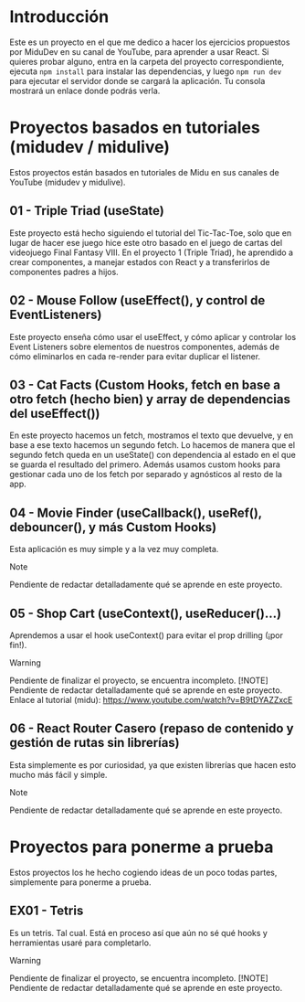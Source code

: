 # Introducción
Este es un proyecto en el que me dedico a hacer los ejercicios propuestos por MiduDev en su canal de YouTube, para aprender a usar React.
Si quieres probar alguno, entra en la carpeta del proyecto correspondiente, ejecuta `npm install` para instalar las dependencias, y luego `npm run dev` para ejecutar el servidor donde se cargará la aplicación. Tu consola mostrará un enlace donde podrás verla.

# Proyectos basados en tutoriales (midudev / midulive)
Estos proyectos están basados en tutoriales de Midu en sus canales de YouTube (midudev y midulive).

## 01 - Triple Triad (useState)
Este proyecto está hecho siguiendo el tutorial del Tic-Tac-Toe, solo que en lugar de hacer ese juego hice este otro basado en el juego de cartas del videojuego Final Fantasy VIII.
En el proyecto 1 (Triple Triad), he aprendido a crear componentes, a manejar estados con React y a transferirlos de componentes padres a hijos.

## 02 - Mouse Follow (useEffect(), y control de EventListeners)
Este proyecto enseña cómo usar el useEffect, y cómo aplicar y controlar los Event Listeners sobre elementos de nuestros componentes, además de cómo eliminarlos en cada re-render para evitar duplicar el listener.

## 03 - Cat Facts (Custom Hooks, fetch en base a otro fetch (hecho bien) y array de dependencias del useEffect())
En este proyecto hacemos un fetch, mostramos el texto que devuelve, y en base a ese texto hacemos un segundo fetch.
Lo hacemos de manera que el segundo fetch queda en un useState() con dependencia al estado en el que se guarda el resultado del primero.
Además usamos custom hooks para gestionar cada uno de los fetch por separado y agnósticos al resto de la app.

## 04 - Movie Finder (useCallback(), useRef(), debouncer(), y más Custom Hooks)
Esta aplicación es muy simple y a la vez muy completa.
> [!NOTE]
> Pendiente de redactar detalladamente qué se aprende en este proyecto.

## 05 - Shop Cart (useContext(), useReducer()...)
Aprendemos a usar el hook useContext() para evitar el prop drilling (¡por fin!).
> [!WARNING]
> Pendiente de finalizar el proyecto, se encuentra incompleto.
> [!NOTE]
> Pendiente de redactar detalladamente qué se aprende en este proyecto.
Enlace al tutorial (midu): https://www.youtube.com/watch?v=B9tDYAZZxcE

## 06 - React Router Casero (repaso de contenido y gestión de rutas sin librerías)
Esta simplemente es por curiosidad, ya que existen librerías que hacen esto mucho más fácil y simple.
> [!NOTE]
> Pendiente de redactar detalladamente qué se aprende en este proyecto.


# Proyectos para ponerme a prueba
Estos proyectos los he hecho cogiendo ideas de un poco todas partes, simplemente para ponerme a prueba.

## EX01 - Tetris
Es un tetris. Tal cual. Está en proceso así que aún no sé qué hooks y herramientas usaré para completarlo.
> [!WARNING]
> Pendiente de finalizar el proyecto, se encuentra incompleto.
> [!NOTE]
> Pendiente de redactar detalladamente qué se aprende en este proyecto.

